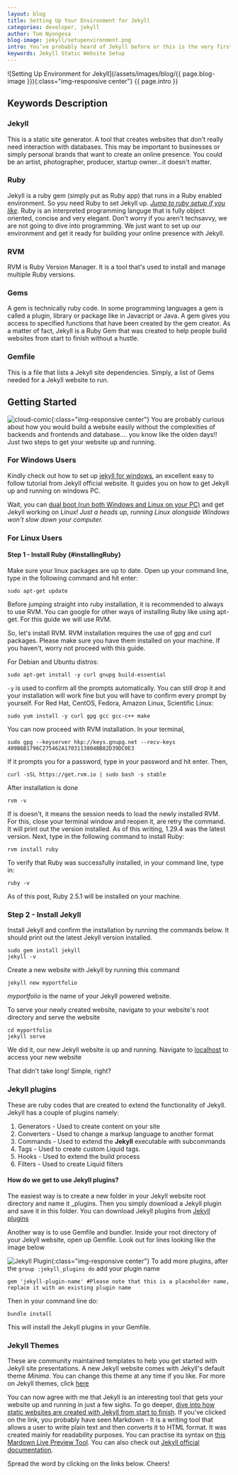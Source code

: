 ```yaml
---
layout: blog
title: Setting Up Your Environment for Jekyll
categories: developer, jekyll
author: Tom Nyongesa
blog-image: jekyll/setupenvironment.png
intro: You’ve probably heard of Jekyll before or this is the very first time you getting to hear it. Whichever the case, today we’re going to dive into the prerequisites of getting started with Jekyll. This is a step by step ultimate guide to setting up your environment.
keywords: Jekyll Static Website Setup
---
```


![Setting Up Environment for Jekyll](/assets/images/blog/{{ page.blog-image }}){:class="img-responsive center"}
{{ page.intro }}

## Keywords Description
### Jekyll
This is a static site generator. A tool that creates websites that don’t really need interaction with databases. This may be important to businesses or simply personal brands that want to create an online presence. You could be an artist, photographer, producer, startup owner...it doesn't matter.

### Ruby
Jekyll is a ruby gem (simply put as Ruby app) that runs in a Ruby enabled environment. So you need Ruby to set Jekyll up. *[Jump to ruby setup if you like](#installingRuby).* Ruby is an interpreted programming languge that is fully object oriented, concise and very elegant. Don't worry if you aren't techsavvy, we are not going to dive into programming. We just want to set up our environment and get it ready for building your online presence with Jekyll.

### RVM
RVM is Ruby Version Manager. It is a tool that's used to install and manage multiple Ruby versions.

### Gems
A gem is technically ruby code. In some programming languages a gem is called a plugin, library or package like in Javacript or Java. A gem gives you access to specified functions that have been created by the gem creator. As a matter of fact, Jekyll is a Ruby Gem that was created to help people build websites from start to finish without a hustle.

### Gemfile
This is a file that lists a Jekyll site dependencies. Simply, a list of Gems needed for a Jekyll website to run.

## Getting Started
![cloud-comic](/assets/images/blog/jekyll/cartoon-installer.jpg){:class="img-responsive center"}
You are probably curious about how you would build a website easily without the complexities of backends and frontends and database.... you  know like the olden days!! Just two steps to get your website up and running.

### For Windows Users
Kindly check out how to set up [ jekyll for windows](https://jekyllrb.com/docs/installation/windows/), an excellent easy to follow tutorial from Jekyll official website. It guides you on how to get Jekyll up and running on windows PC.

Wait, you can [dual boot (run both Windows and Linux on your PC)](https://opensource.com/article/18/5/dual-boot-linux) and get Jekyll working on Linux! *Just a heads up, running Linux alongside Windows won't slow down your computer.*

### For Linux Users
#### Step 1 - Install Ruby {#installingRuby}
Make sure your linux packages are up to date. Open up your command line, type in the following command and hit enter:

```
sudo apt-get update
```

Before jumping straight into ruby installation, it is recommended to always to use RVM. You can google for other ways of installing Ruby like using apt-get. For this guide we will use RVM.

So, let's install RVM. RVM installation requires the use of gpg and curl packages. Please make sure you have them installed on your machine. If you haven't, worry not proceed with this guide.

For Debian and Ubuntu distros:

```
sudo apt-get install -y curl gnupg build-essential
```

`-y` is used to confirm all the prompts automatically. You can still drop it and your installation will work fine but you will have to confirm every prompt by yourself. For Red Hat, CentOS, Fedora, Amazon Linux, Scientific Linux:
```
sudo yum install -y curl gpg gcc gcc-c++ make
```

You can now proceed with RVM installation. In your terminal,

```
sudo gpg --keyserver hkp://keys.gnupg.net --recv-keys 409B6B1796C275462A1703113804BB82D39DC0E3
```

If it prompts you for a password, type in your password and hit enter. Then,

```
curl -sSL https://get.rvm.io | sudo bash -s stable
```

After installation is done
```
rvm -v
```

If is doesn't, it means the session needs to load the newly installed RVM. For this, close your terminal window and reopen it, are retry the command. It will print out the version installed. As of this writing, 1.29.4 was the latest version. Next, type in the following command to install Ruby:
```
rvm install ruby
```

To verify that Ruby was successfully installed, in your command line, type in:

```
ruby -v
```

As of this post, Ruby 2.5.1 will be installed on your machine.

### Step 2 - Install Jekyll
Install Jekyll and confirm the installation by running the commands below. It should print out the latest Jekyll version installed.

```
sudo gem install jekyll
jekyll -v
```

Create a new website with Jekyll by running this command
```
jekyll new myportfolio
```

*myportfolio* is the name of your Jekyll powered website.

To serve your newly created website, navigate to your website's root directory and serve the website

```
cd myportfolio
jekyll serve
```

We did it, our new Jekyll website is up and running. Navigate to [localhost](http://127.0.0.1:4000) to access your new website

That didn't take long! Simple, right?

### Jekyll plugins
These are ruby codes that are created to extend the functionality of Jekyll. Jekyll has a couple of plugins namely:
1. Generators - Used to create content on your site
2. Converters - Used to change a markup language to another format
3. Commands - Used to extend the **Jekyll** executable with subcommands
4. Tags - Used to create custom Liquid tags.
5. Hooks - Used to extend the build process
6. Filters - Used to create Liquid filters

#### How do we get to use Jekyll plugins?
The easiest way is to create a new folder in your Jekyll website root directory and name it _plugins. Then you simply download a Jekyll plugin and save it in this folder. You can download Jekyll plugins from [Jekyll plugins](https://github.com/jekyll)

Another way is to use Gemfile and bundler. Inside your root directory of your Jekyll website, open up Gemfile. Look out for lines looking like the image below

![Jekyll Plugin](/assets/images/blog/jekyll_plugin.png){:class="img-responsive center"}
To add more plugins, after the `group :jekyll_plugins do` add your plugin name
```
gem 'jekyll-plugin-name' #Please note that this is a placeholder name, replace it with an existing plugin name
```

Then in your command line do:
```
bundle install
```

This will install the Jekyll plugins in your Gemfile.
### Jekyll Themes
These are community maintained templates to help you get started with Jekyll site presentations. A new Jekyll website comes with Jekyll's default theme *Minima*. You can change this theme at any time if you like. For more on Jekyll themes, click [here](https://jekyllrb.com/docs/themes/)

You can now agree with me that Jekyll is an interesting tool that gets your website up and running in just a few sighs. To go deeper, [dive into how static websites are created with Jekyll from start to finish](2018-10-10-static-site-generators-are-back.md). If you've clicked on the link, you probably have seen Markdown - It is a writing tool that allows a user to write plain text and then converts it to HTML format. It was created mainly for readability purposes. You can practise its syntax on [this Mardown Live Preview Tool](https://markdownlivepreview.com/). You can also check out [Jekyll official documentation](https://jekyllrb.com/docs/).

Spread the word by clicking on the links below. Cheers!
